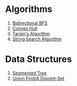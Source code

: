 # Algorithms

<ol>
 <li><a href= "https://github.com/Finbek/DA-DS/blob/main/bidirectional_bfs.py">Bidirectional BFS</a></li>
 <li><a href= "https://github.com/Finbek/DA-DS/blob/main/convex_hull.py">Convex Hull</a></li>
 <li><a href= "https://github.com/Finbek/DA-DS/blob/main/tarjan's_algorithm.py">Tarjan's Algorithm</a></li>
 <li><a href= "https://github.com/Finbek/DA-DS/blob/main/string_searching.py">String Search Algorithm</a></li>
</ol>

# Data Structures

<ol>
 <li><a href= "https://github.com/Finbek/DA-DS/blob/main/segmented_tree.py">Segmented Tree</a></li>
 <li><a href= "https://github.com/Finbek/DA-DS/blob/main/union_find.py">Union Find/A Disjoint-Set</a></li>
</ol>
